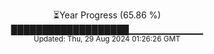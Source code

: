<p align="center">
⏳Year Progress (65.86 %) <br>
███████████████████▁▁▁▁▁▁▁▁▁▁▁ <br>
<sub>Updated: Thu, 29 Aug 2024 01:26:26 GMT</sub>
</p>

